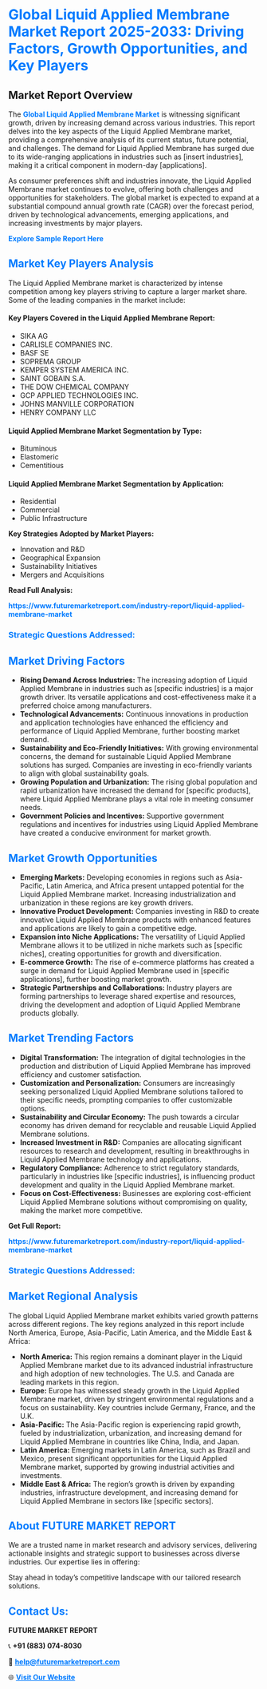 <h1 style="color: #007BFF;">Global Liquid Applied Membrane Market Report 2025-2033: Driving Factors, Growth Opportunities, and Key Players</h1>

<section id="overview">
<h2>Market Report Overview</h2>
<p>The <a href="https://www.futuremarketreport.com/industry-report/liquid-applied-membrane-market" style="color: #007BFF; text-decoration: none;"><strong>Global Liquid Applied Membrane Market</strong></a> is witnessing significant growth, driven by increasing demand across various industries. This report delves into the key aspects of the Liquid Applied Membrane market, providing a comprehensive analysis of its current status, future potential, and challenges. The demand for Liquid Applied Membrane has surged due to its wide-ranging applications in industries such as [insert industries], making it a critical component in modern-day [applications].</p>
<p>As consumer preferences shift and industries innovate, the Liquid Applied Membrane market continues to evolve, offering both challenges and opportunities for stakeholders. The global market is expected to expand at a substantial compound annual growth rate (CAGR) over the forecast period, driven by technological advancements, emerging applications, and increasing investments by major players.</p>
</section>

<section id="overview">
<p><a href="https://www.futuremarketreport.com/request-sample/reportId=85640" style="color: #007BFF; text-decoration: none;"><strong>Explore Sample Report Here</strong></a></p>
</section>

<section id="key-players">
<h2 style="color: #007BFF;">Market Key Players Analysis</h2>
<p>The Liquid Applied Membrane market is characterized by intense competition among key players striving to capture a larger market share. Some of the leading companies in the market include:</p>
<h4>Key Players Covered in the Liquid Applied Membrane Report:</h4>
<ul><li>SIKA AG</li><li>CARLISLE COMPANIES INC.</li><li>BASF SE</li><li>SOPREMA GROUP</li><li>KEMPER SYSTEM AMERICA INC.</li><li>SAINT GOBAIN S.A.</li><li>THE DOW CHEMICAL COMPANY</li><li>GCP APPLIED TECHNOLOGIES INC.</li><li>JOHNS MANVILLE CORPORATION</li><li>HENRY COMPANY LLC</li></ul>
<h4>Liquid Applied Membrane Market Segmentation by Type:</h4>
<ul><li>Bituminous</li><li>Elastomeric</li><li>Cementitious</li></ul>

<h4>Liquid Applied Membrane Market Segmentation by Application:</h4>
<ul><li>Residential</li><li>Commercial</li><li>Public Infrastructure</li></ul>
<p><strong>Key Strategies Adopted by Market Players:</strong></p>
<ul>
<li>Innovation and R&D</li>
<li>Geographical Expansion</li>
<li>Sustainability Initiatives</li>
<li>Mergers and Acquisitions</li>
</ul>
</section>

<section>
<p><strong>Read Full Analysis: </strong></p><a href="https://www.futuremarketreport.com/industry-report/liquid-applied-membrane-market" style="color: #007BFF; text-decoration: none;"><strong>https://www.futuremarketreport.com/industry-report/liquid-applied-membrane-market</strong></a>
<h3 style="color: #007BFF;">Strategic Questions Addressed:</h3>
</section>

<section id="driving-factors">
<h2 style="color: #007BFF;">Market Driving Factors</h2>
<ul>
<li><strong>Rising Demand Across Industries:</strong> The increasing adoption of Liquid Applied Membrane in industries such as [specific industries] is a major growth driver. Its versatile applications and cost-effectiveness make it a preferred choice among manufacturers.</li>
<li><strong>Technological Advancements:</strong> Continuous innovations in production and application technologies have enhanced the efficiency and performance of Liquid Applied Membrane, further boosting market demand.</li>
<li><strong>Sustainability and Eco-Friendly Initiatives:</strong> With growing environmental concerns, the demand for sustainable Liquid Applied Membrane solutions has surged. Companies are investing in eco-friendly variants to align with global sustainability goals.</li>
<li><strong>Growing Population and Urbanization:</strong> The rising global population and rapid urbanization have increased the demand for [specific products], where Liquid Applied Membrane plays a vital role in meeting consumer needs.</li>
<li><strong>Government Policies and Incentives:</strong> Supportive government regulations and incentives for industries using Liquid Applied Membrane have created a conducive environment for market growth.</li>
</ul>
</section>

<section id="growth-opportunities">
<h2 style="color: #007BFF;">Market Growth Opportunities</h2>
<ul>
<li><strong>Emerging Markets:</strong> Developing economies in regions such as Asia-Pacific, Latin America, and Africa present untapped potential for the Liquid Applied Membrane market. Increasing industrialization and urbanization in these regions are key growth drivers.</li>
<li><strong>Innovative Product Development:</strong> Companies investing in R&D to create innovative Liquid Applied Membrane products with enhanced features and applications are likely to gain a competitive edge.</li>
<li><strong>Expansion into Niche Applications:</strong> The versatility of Liquid Applied Membrane allows it to be utilized in niche markets such as [specific niches], creating opportunities for growth and diversification.</li>
<li><strong>E-commerce Growth:</strong> The rise of e-commerce platforms has created a surge in demand for Liquid Applied Membrane used in [specific applications], further boosting market growth.</li>
<li><strong>Strategic Partnerships and Collaborations:</strong> Industry players are forming partnerships to leverage shared expertise and resources, driving the development and adoption of Liquid Applied Membrane products globally.</li>
</ul>
</section>

<section id="trending-factors">
<h2 style="color: #007BFF;">Market Trending Factors</h2>
<ul>
<li><strong>Digital Transformation:</strong> The integration of digital technologies in the production and distribution of Liquid Applied Membrane has improved efficiency and customer satisfaction.</li>
<li><strong>Customization and Personalization:</strong> Consumers are increasingly seeking personalized Liquid Applied Membrane solutions tailored to their specific needs, prompting companies to offer customizable options.</li>
<li><strong>Sustainability and Circular Economy:</strong> The push towards a circular economy has driven demand for recyclable and reusable Liquid Applied Membrane solutions.</li>
<li><strong>Increased Investment in R&D:</strong> Companies are allocating significant resources to research and development, resulting in breakthroughs in Liquid Applied Membrane technology and applications.</li>
<li><strong>Regulatory Compliance:</strong> Adherence to strict regulatory standards, particularly in industries like [specific industries], is influencing product development and quality in the Liquid Applied Membrane market.</li>
<li><strong>Focus on Cost-Effectiveness:</strong> Businesses are exploring cost-efficient Liquid Applied Membrane solutions without compromising on quality, making the market more competitive.</li>
</ul>
</section>

<section>
<p><strong>Get Full Report: </strong></p><a href="https://www.futuremarketreport.com/industry-report/liquid-applied-membrane-market" style="color: #007BFF; text-decoration: none;"><strong>https://www.futuremarketreport.com/industry-report/liquid-applied-membrane-market</strong></a>
<h3 style="color: #007BFF;">Strategic Questions Addressed:</h3>
</section>


<section id="regional-analysis">
<h2 style="color: #007BFF;">Market Regional Analysis</h2>
<p>The global Liquid Applied Membrane market exhibits varied growth patterns across different regions. The key regions analyzed in this report include North America, Europe, Asia-Pacific, Latin America, and the Middle East & Africa:</p>
<ul>
<li><strong>North America:</strong> This region remains a dominant player in the Liquid Applied Membrane market due to its advanced industrial infrastructure and high adoption of new technologies. The U.S. and Canada are leading markets in this region.</li>
<li><strong>Europe:</strong> Europe has witnessed steady growth in the Liquid Applied Membrane market, driven by stringent environmental regulations and a focus on sustainability. Key countries include Germany, France, and the U.K.</li>
<li><strong>Asia-Pacific:</strong> The Asia-Pacific region is experiencing rapid growth, fueled by industrialization, urbanization, and increasing demand for Liquid Applied Membrane in countries like China, India, and Japan.</li>
<li><strong>Latin America:</strong> Emerging markets in Latin America, such as Brazil and Mexico, present significant opportunities for the Liquid Applied Membrane market, supported by growing industrial activities and investments.</li>
<li><strong>Middle East & Africa:</strong> The region’s growth is driven by expanding industries, infrastructure development, and increasing demand for Liquid Applied Membrane in sectors like [specific sectors].</li>
</ul>
</section>

<footer>
<h2 style="color: #007BFF;">About FUTURE MARKET REPORT</h2>
<p>We are a trusted name in market research and advisory services, delivering actionable insights and strategic support to businesses across diverse industries. Our expertise lies in offering:</p>

<p>Stay ahead in today’s competitive landscape with our tailored research solutions.</p>

<h2 style="color: #007BFF;">Contact Us:</h2>
<p><strong>FUTURE MARKET REPORT</strong></p>
<p>📞 <strong>+91 (883) 074-8030</strong></p>
<p>📧 <strong><a href="mailto:help@futuremarketreport.com" style="color: #007BFF;">help@futuremarketreport.com</a></strong></p>
<p>🌐 <strong><a href="https://www.futuremarketreport.com/" style="color: #007BFF;">Visit Our Website</a></strong></p>
</footer>